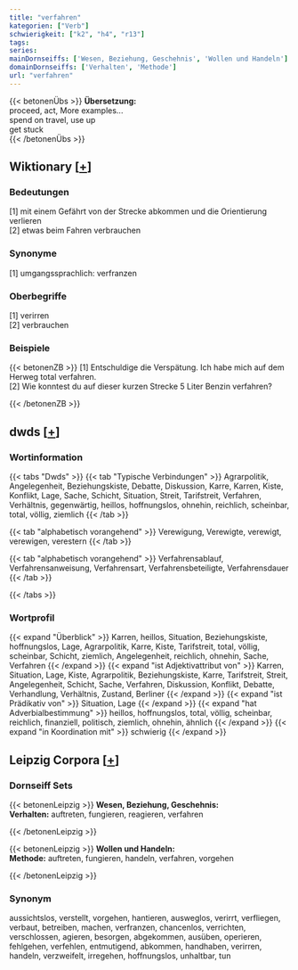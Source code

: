 ```yaml
---
title: "verfahren"
kategorien: ["Verb"]
schwierigkeit: ["k2", "h4", "r13"]
tags:
series:
mainDornseiffs: ['Wesen, Beziehung, Geschehnis', 'Wollen und Handeln']
domainDornseiffs: ['Verhalten', 'Methode']
url: "verfahren"
---
```


{{< betonenÜbs >}}
**Übersetzung:**  
proceed, act, More examples...  
spend on travel, use up  
get stuck  
{{< /betonenÜbs >}}

## Wiktionary [[+](https://de.wiktionary.org/wiki/verfahren)]

### Bedeutungen
[1] mit einem Gefährt von der Strecke abkommen und die Orientierung verlieren  
[2] etwas beim Fahren verbrauchen  

### Synonyme
[1] umgangssprachlich: verfranzen  

### Oberbegriffe
[1] verirren  
[2] verbrauchen  

### Beispiele
{{< betonenZB >}}
[1] Entschuldige die Verspätung. Ich habe mich auf dem Herweg total verfahren.  
[2] Wie konntest du auf dieser kurzen Strecke 5 Liter Benzin verfahren?  

{{< /betonenZB >}}


## dwds [[+](https://www.dwds.de/wb/verfahren)]

### Wortinformation
{{< tabs "Dwds" >}}
{{< tab "Typische Verbindungen" >}}
Agrarpolitik, Angelegenheit, Beziehungskiste, Debatte, Diskussion, Karre, Karren, Kiste, Konflikt, Lage, Sache, Schicht, Situation, Streit, Tarifstreit, Verfahren, Verhältnis, gegenwärtig, heillos, hoffnungslos, ohnehin, reichlich, scheinbar, total, völlig, ziemlich
{{< /tab >}}

{{< tab "alphabetisch vorangehend" >}}
Verewigung, Verewigte, verewigt, verewigen, verestern
{{< /tab >}}

{{< tab "alphabetisch vorangehend" >}}
Verfahrensablauf, Verfahrensanweisung, Verfahrensart, Verfahrensbeteiligte, Verfahrensdauer
{{< /tab >}}

{{< /tabs >}}

### Wortprofil
{{< expand "Überblick" >}} Karren, heillos, Situation, Beziehungskiste, hoffnungslos, Lage, Agrarpolitik, Karre, Kiste, Tarifstreit, total, völlig, scheinbar, Schicht, ziemlich, Angelegenheit, reichlich, ohnehin, Sache, Verfahren {{< /expand >}}
{{< expand "ist Adjektivattribut von" >}} Karren, Situation, Lage, Kiste, Agrarpolitik, Beziehungskiste, Karre, Tarifstreit, Streit, Angelegenheit, Schicht, Sache, Verfahren, Diskussion, Konflikt, Debatte, Verhandlung, Verhältnis, Zustand, Berliner {{< /expand >}}
{{< expand "ist Prädikativ von" >}} Situation, Lage {{< /expand >}}
{{< expand "hat Adverbialbestimmung" >}} heillos, hoffnungslos, total, völlig, scheinbar, reichlich, finanziell, politisch, ziemlich, ohnehin, ähnlich {{< /expand >}}
{{< expand "in Koordination mit" >}} schwierig {{< /expand >}}

## Leipzig Corpora [[+](https://corpora.uni-leipzig.de/en/res?word=verfahren&corpusId=deu_newscrawl-public_2018)]

### Dornseiff Sets
{{< betonenLeipzig >}}
**Wesen, Beziehung, Geschehnis:**  
**Verhalten:** auftreten, fungieren, reagieren, verfahren  

{{< /betonenLeipzig >}}


{{< betonenLeipzig >}}
**Wollen und Handeln:**  
**Methode:** auftreten, fungieren, handeln, verfahren, vorgehen  

{{< /betonenLeipzig >}}

### Synonym
aussichtslos, verstellt, vorgehen, hantieren, ausweglos, verirrt, verfliegen, verbaut, betreiben, machen, verfranzen, chancenlos, verrichten, verschlossen, agieren, besorgen, abgekommen, ausüben, operieren, fehlgehen, verfehlen, entmutigend, abkommen, handhaben, verirren, handeln, verzweifelt, irregehen, hoffnungslos, unhaltbar, tun

